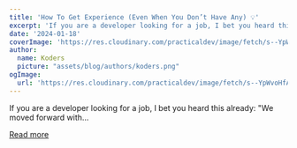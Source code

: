 ```yaml
---
title: 'How To Get Experience (Even When You Don’t Have Any) 💡'
excerpt: 'If you are a developer looking for a job, I bet you heard this already: "We moved forward with...'
date: '2024-01-18'
coverImage: 'https://res.cloudinary.com/practicaldev/image/fetch/s--YpWvoHfA--/c_imagga_scale,f_auto,fl_progressive,h_420,q_auto,w_1000/https://dev-to-uploads.s3.amazonaws.com/uploads/articles/a77atjtxbgxxdrdfrq63.png'
author:
  name: Koders
  picture: "assets/blog/authors/koders.png"
ogImage:
  url: 'https://res.cloudinary.com/practicaldev/image/fetch/s--YpWvoHfA--/c_imagga_scale,f_auto,fl_progressive,h_420,q_auto,w_1000/https://dev-to-uploads.s3.amazonaws.com/uploads/articles/a77atjtxbgxxdrdfrq63.png'
---
```


If you are a developer looking for a job, I bet you heard this already: "We moved forward with...

[Read more](https://dev.to/dragosnedelcu/how-to-get-experience-even-when-you-dont-have-any-2e00)
